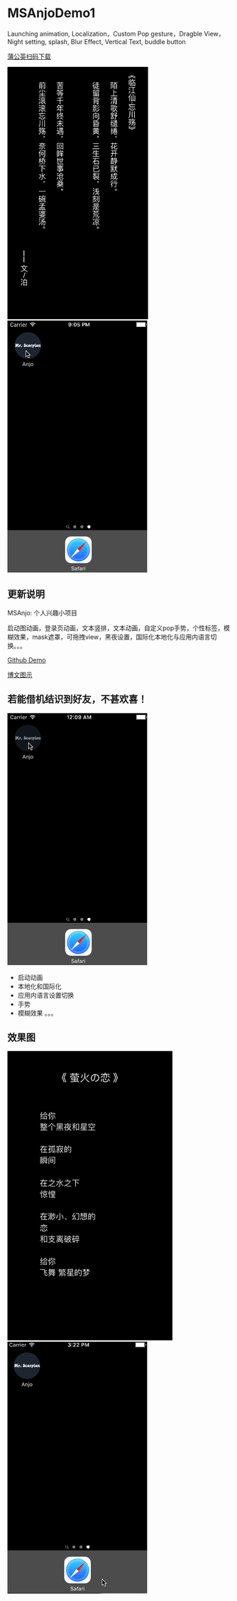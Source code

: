 # MSAnjoDemo1
Launching animation, Localization，Custom Pop gesture，Dragble View， Night setting, splash, Blur Effect, Vertical Text, buddle button
    
[蒲公英扫码下载](https://www.pgyer.com/Anjo)    
    

![](wqs.png)
![](MSAnjo3.gif)

## 更新说明
MSAnjo: 个人兴趣小项目    

启动图动画，登录页动画，文本竖排，文本动画，自定义pop手势，个性标签，模糊效果，mask遮罩，可拖拽view，黑夜设置，国际化本地化与应用内语言切换。。。    

[Github Demo](https://github.com/mrscorpion/MSAnjoDemo1)    

[博文图示](http://mrscorpion.github.io/2016/09/01/Anjo/)

若能借机结识到好友，不甚欢喜！
---

![](MSAnjo2.gif)

* 启动动画
* 本地化和国际化
* 应用内语言设置切换
* 手势
* 模糊效果
。。。

## 效果图
![](firefly.png)
![](MSAnjo.gif)

